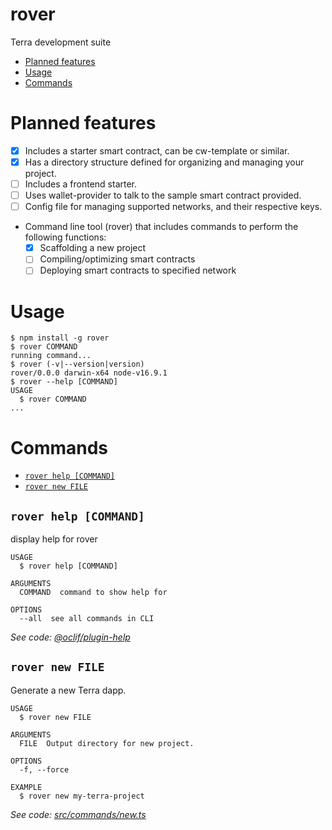 rover
=====

Terra development suite

<!-- toc -->
* [Planned features](#planned-features)
* [Usage](#usage)
* [Commands](#commands)
<!-- tocstop -->

# Planned features 

- [x] Includes a starter smart contract, can be cw-template or similar.
- [x] Has a directory structure defined for organizing and managing your project.
- [ ] Includes a frontend starter.
- [ ] Uses wallet-provider to talk to the sample smart contract provided.
- [ ] Config file for managing supported networks, and their respective keys.
- Command line tool (rover) that includes commands to perform the following functions:
  - [x] Scaffolding a new project
  - [ ] Compiling/optimizing smart contracts
  - [ ] Deploying smart contracts to specified network

# Usage
<!-- usage -->
```sh-session
$ npm install -g rover
$ rover COMMAND
running command...
$ rover (-v|--version|version)
rover/0.0.0 darwin-x64 node-v16.9.1
$ rover --help [COMMAND]
USAGE
  $ rover COMMAND
...
```
<!-- usagestop -->
# Commands
<!-- commands -->
* [`rover help [COMMAND]`](#rover-help-command)
* [`rover new FILE`](#rover-new-file)

## `rover help [COMMAND]`

display help for rover

```
USAGE
  $ rover help [COMMAND]

ARGUMENTS
  COMMAND  command to show help for

OPTIONS
  --all  see all commands in CLI
```

_See code: [@oclif/plugin-help](https://github.com/oclif/plugin-help/blob/v3.2.3/src/commands/help.ts)_

## `rover new FILE`

Generate a new Terra dapp.

```
USAGE
  $ rover new FILE

ARGUMENTS
  FILE  Output directory for new project.

OPTIONS
  -f, --force

EXAMPLE
  $ rover new my-terra-project
```

_See code: [src/commands/new.ts](https://github.com/terra-money/rover/blob/v0.0.0/src/commands/new.ts)_
<!-- commandsstop -->
